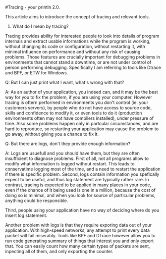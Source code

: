 #Tracing - your println 2.0.

This article aims to introduce the concept of tracing and relevant tools.

1. What do I mean by tracing?

Tracing provides ability for interested people to look into details of program internals and extract usable informations
while the program is working, without changing its code or configuration, without restarting it, with minimal influence on performance
and without any risk of causing problems. Those features are crucially important for debugging problems in environments that
cannot stand a downtime, or are not under control of person performing debugging. Specifically I am referring to tools
like Dtrace and BPF, or ETW for Windows.

Q: But I can just print what I want, what's wrong with that?

A: As an author of your application, you indeed can, and it may be the best way for you to fix the problem,
if you are using your computer.
However tracing is oftern performed in environments you don't control (ie. your customers servers),
by people who do not have access to source code, skills and confidence to modify it, or even tools to do it
(production environments often may not have compilers installed), under pressure of time. Also some problems
happen only in partcular circumstances, and are hard to reproduce, so restarting your application
may cause the problem to go away, without giving you a chance to fix it.


Q: But there are logs, don't they provide enough information?

A: Logs are usuefull and you should have them, but they are often insufficient to diagnose problems.
First of all, not all programs allow to modify what information is logged without restart.
This leads to conservatime logging most of the time, and a need to restart the application if there is specific problem.
Second, logs contain information you spefically expect to be useful, and thus log statement are typically rather rare.
In contrast, tracing is expected to be applied in many places in your code, even if the chance of it being used is one in a million,
because the cost of doing so is minimal, and when you look for source of particular problems, anything could be responsible.

Third, people using your application have no way of deciding where do you insert log statement.

Another problem with logs is that they require exporing data out of your application. With high-speed networks, any
attempt to print every data packet will fail miserably. Tools like BPF and DTrace however allow you to
run code generating summary of things that interest you and only export that. You can easily count
how many certain types of packets are sent, inpecting all of them, and only exporting the counter.
